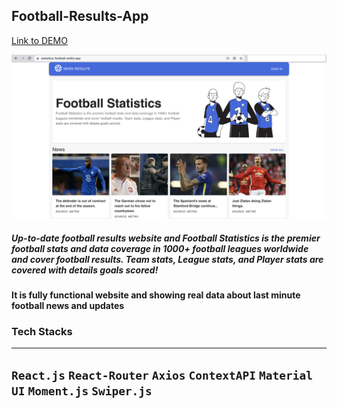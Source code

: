 ## Football-Results-App
[Link to DEMO](https://statistics-football.netlify.app/)

![Screenshot](Football-Statistics.png)

##### Up-to-date football results website and Football Statistics is the premier football stats and data coverage in 1000+ football leagues worldwide and cover football results. Team stats, League stats, and Player stats are covered with details goals scored!

#### It is fully functional website and showing real data about last minute football news and updates

### Tech Stacks
------------------------------------------------------------------------------------
`React.js` `React-Router` `Axios` `ContextAPI` `Material UI` `Moment.js` `Swiper.js`
------------------------------------------------------------------------------------








































































































